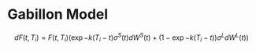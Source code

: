 <script type="text/javascript" async
  src="https://cdn.mathjax.org/mathjax/latest/MathJax.js?config=TeX-MML-AM_CHTML">
</script>

# Gabillon Model

  $$d F(t,T_i) = F(t,T_i)(\exp{-k(T_i-t)} \sigma^S(t) d W^S(t) + (1- \exp{-k(T_i-t)}) \sigma^L d W^L(t))$$
